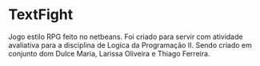 # TextFight
 Jogo estilo RPG feito no netbeans. Foi criado para servir com atividade avaliativa para a disciplina de Logica da Programação II. Sendo criado em conjunto dom Dulce Maria, Larissa Oliveira e Thiago Ferreira.
